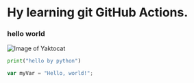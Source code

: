 # Hy  learning git GitHub Actions.
### hello world
![Image of Yaktocat](https://octodex.github.com/images/yaktocat.png)
~~~ python
print("hello by python")
~~~
``` javascript
var myVar = "Hello, world!";
```



